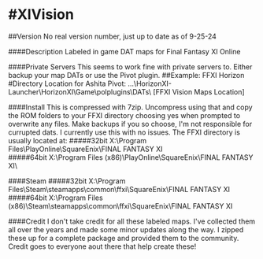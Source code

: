 #XIVision
========
##Version
No real version number, just up to date as of 9-25-24

####Description
Labeled in game DAT maps for Final Fantasy XI Online

####Private Servers
This seems to work fine with private servers to. Either backup your map DATs or use the Pivot plugin.
##Example: FFXI Horizon
#Directory Location for Ashita Pivot: ...\HorizonXI-Launcher\HorizonXI\Game\polplugins\DATs\ [FFXI Vision Maps Location]


####Install
This is compressed with 7zip. Uncompress using that and copy the ROM folders to your FFXI directory choosing yes when prompted to overwrite any files.
Make backups if you so choose, I'm not responsible for currupted dats. I currently use this with no issues.
The FFXI directory is usually located at:
#####32bit
X:\Program Files\PlayOnline\SquareEnix\FINAL FANTASY XI\
#####64bit
X:\Program Files (x86)\PlayOnline\SquareEnix\FINAL FANTASY XI\

####Steam
#####32bit
X:\Program Files\Steam\steamapps\common\ffxi\SquareEnix\FINAL FANTASY XI
#####64bit
X:\Program Files (x86)\Steam\steamapps\common\ffxi\SquareEnix\FINAL FANTASY XI


####Credit
I don't take credit for all these labeled maps. 
I've collected them all over the years and made some minor updates along the way. 
I zipped these up for a complete package and provided them to the community.
Credit goes to everyone aout there that help create these!


